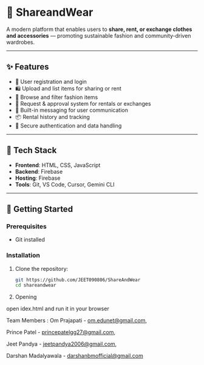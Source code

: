 # 👗 ShareandWear

A modern platform that enables users to **share, rent, or exchange clothes and accessories** — promoting sustainable fashion and community-driven wardrobes.

---

## ✨ Features

- 👤 User registration and login  
- 🛍️ Upload and list items for sharing or rent  
- 🔎 Browse and filter fashion items  
- 📩 Request & approval system for rentals or exchanges  
- 💬 Built-in messaging for user communication  
- 📦 Rental history and tracking  
- 🔐 Secure authentication and data handling  

---

## 🧰 Tech Stack

- **Frontend**: HTML, CSS, JavaScript 
- **Backend**: Firebase   
- **Hosting**: Firebase 
- **Tools**: Git, VS Code, Cursor, Gemini CLI

---

## 🚀 Getting Started

### Prerequisites

- Git installed

### Installation

1. Clone the repository:

   ```bash
   git https://github.com/JEET090806/ShareAndWear
   cd shareandwear

2. Opening

open idex.html and run it in your browser


Team Members :
Om Prajapati - om.edunet@gmail.com,

Prince Patel - princepatelgg27@gmail.com, 
  
Jeet Pandya - jeetpandya2006@gmail.com,
   
Darshan Madalyawala - darshanbmofficial@gmail.com
